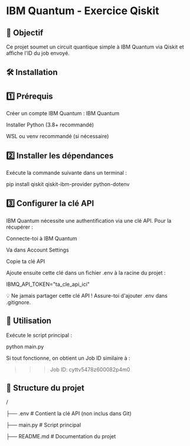 # IBM Quantum - Exercice Qiskit

## 🎯 Objectif

Ce projet soumet un circuit quantique simple à IBM Quantum via Qiskit et affiche l'ID du job envoyé.


## 🛠 Installation

## 1️⃣ Prérequis

Créer un compte IBM Quantum : IBM Quantum

Installer Python (3.8+ recommandé)

WSL ou venv recommandé (si nécessaire)

## 2️⃣ Installer les dépendances

Exécute la commande suivante dans un terminal :

pip install qiskit qiskit-ibm-provider python-dotenv

## 3️⃣ Configurer la clé API

IBM Quantum nécessite une authentification via une clé API. Pour la récupérer :

Connecte-toi à IBM Quantum

Va dans Account Settings

Copie ta clé API

Ajoute ensuite cette clé dans un fichier .env à la racine du projet :

IBMQ_API_TOKEN="ta_cle_api_ici"

💡 Ne jamais partager cette clé API ! Assure-toi d'ajouter .env dans .gitignore.

## 🚀 Utilisation

Exécute le script principal :

python main.py

Si tout fonctionne, on obtient un Job ID similaire à :

>>> Job ID: cyttv5478z600082p4m0

## 📂 Structure du projet

/

├── .env            # Contient la clé API (non inclus dans Git)

├── main.py         # Script principal

├── README.md       # Documentation du projet



